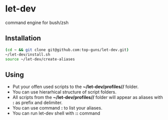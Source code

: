 # let-dev
command engine for bush/zsh

## Installation

```bash
(cd ~ && git clone git@github.com:top-guns/let-dev.git)
~/let-dev/install.sh
source ~/let-dev/create-aliases
```

## Using

 * Put your offen used scripts to the **~/let-dev/profiles/<your profile>/** folder.
 * You can use hierarhical structure of script folders.
 * All scripts from the **~/let-dev/profiles/<your profile>/** folder will appear as aliases with **:** as prefix and delimiter.
 * You can use command **:** to list your aliases.
 * You can run let-dev shell with **::** command
